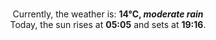 <p  align="center"><br/>Currently, the weather is: <b> 14°C, <i>moderate rain</i></b></br>Today, the sun rises at <b>05:05</b> and sets at <b>19:16</b>.</p>